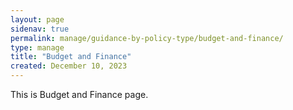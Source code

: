```yaml
---
layout: page
sidenav: true
permalink: manage/guidance-by-policy-type/budget-and-finance/
type: manage
title: "Budget and Finance"
created: December 10, 2023
---
```


This is Budget and Finance page.



